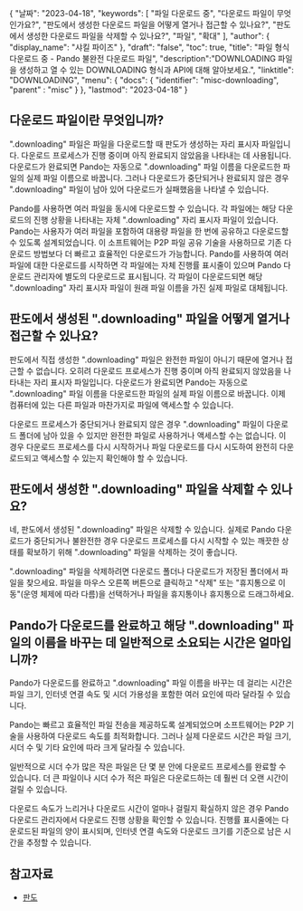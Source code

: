 {
"날짜": "2023-04-18",
  "keywords": [
"파일 다운로드 중",
"다운로드 파일이 무엇인가요?",
"판도에서 생성한 다운로드 파일을 어떻게 열거나 접근할 수 있나요?",
"판도에서 생성한 다운로드 파일을 삭제할 수 있나요?",
"파일",
"확대"
],
  "author": {
"display_name": "샤킬 파이즈"
},
"draft": "false",
"toc": true,
"title": "파일 형식 다운로드 중 - Pando 불완전 다운로드 파일",
  "description":"DOWNLOADING 파일을 생성하고 열 수 있는 DOWNLOADING 형식과 API에 대해 알아보세요.",
"linktitle": "DOWNLOADING",
  "menu": {
    "docs": {
      "identifier": "misc-downloading",
"parent" : "misc"
}
},
"lastmod": "2023-04-18"
}

## 다운로드 파일이란 무엇입니까?

".downloading" 파일은 파일을 다운로드할 때 판도가 생성하는 자리 표시자 파일입니다. 다운로드 프로세스가 진행 중이며 아직 완료되지 않았음을 나타내는 데 사용됩니다. 다운로드가 완료되면 Pando는 자동으로 ".downloading" 파일 이름을 다운로드한 파일의 실제 파일 이름으로 바꿉니다. 그러나 다운로드가 중단되거나 완료되지 않은 경우 ".downloading" 파일이 남아 있어 다운로드가 실패했음을 나타낼 수 있습니다.

Pando를 사용하면 여러 파일을 동시에 다운로드할 수 있습니다. 각 파일에는 해당 다운로드의 진행 상황을 나타내는 자체 ".downloading" 자리 표시자 파일이 있습니다. Pando는 사용자가 여러 파일을 포함하여 대용량 파일을 한 번에 공유하고 다운로드할 수 있도록 설계되었습니다. 이 소프트웨어는 P2P 파일 공유 기술을 사용하므로 기존 다운로드 방법보다 더 빠르고 효율적인 다운로드가 가능합니다. Pando를 사용하여 여러 파일에 대한 다운로드를 시작하면 각 파일에는 자체 진행률 표시줄이 있으며 Pando 다운로드 관리자에 별도의 다운로드로 표시됩니다. 각 파일이 다운로드되면 해당 ".downloading" 자리 표시자 파일이 원래 파일 이름을 가진 실제 파일로 대체됩니다.

## 판도에서 생성된 ".downloading" 파일을 어떻게 열거나 접근할 수 있나요?

판도에서 직접 생성한 ".downloading" 파일은 완전한 파일이 아니기 때문에 열거나 접근할 수 없습니다. 오히려 다운로드 프로세스가 진행 중이며 아직 완료되지 않았음을 나타내는 자리 표시자 파일입니다. 다운로드가 완료되면 Pando는 자동으로 ".downloading" 파일 이름을 다운로드한 파일의 실제 파일 이름으로 바꿉니다. 이제 컴퓨터에 있는 다른 파일과 마찬가지로 파일에 액세스할 수 있습니다.

다운로드 프로세스가 중단되거나 완료되지 않은 경우 ".downloading" 파일이 다운로드 폴더에 남아 있을 수 있지만 완전한 파일로 사용하거나 액세스할 수는 없습니다. 이 경우 다운로드 프로세스를 다시 시작하거나 파일 다운로드를 다시 시도하여 완전히 다운로드되고 액세스할 수 있는지 확인해야 할 수 있습니다.

## 판도에서 생성한 ".downloading" 파일을 삭제할 수 있나요?

네, 판도에서 생성된 ".downloading" 파일은 삭제할 수 있습니다. 실제로 Pando 다운로드가 중단되거나 불완전한 경우 다운로드 프로세스를 다시 시작할 수 있는 깨끗한 상태를 확보하기 위해 ".downloading" 파일을 삭제하는 것이 좋습니다.

".downloading" 파일을 삭제하려면 다운로드 폴더나 다운로드가 저장된 폴더에서 파일을 찾으세요. 파일을 마우스 오른쪽 버튼으로 클릭하고 "삭제" 또는 "휴지통으로 이동"(운영 체제에 따라 다름)을 선택하거나 파일을 휴지통이나 휴지통으로 드래그하세요.

## Pando가 다운로드를 완료하고 해당 ".downloading" 파일의 이름을 바꾸는 데 일반적으로 소요되는 시간은 얼마입니까?

Pando가 다운로드를 완료하고 ".downloading" 파일 이름을 바꾸는 데 걸리는 시간은 파일 크기, 인터넷 연결 속도 및 시더 가용성을 포함한 여러 요인에 따라 달라질 수 있습니다.

Pando는 빠르고 효율적인 파일 전송을 제공하도록 설계되었으며 소프트웨어는 P2P 기술을 사용하여 다운로드 속도를 최적화합니다. 그러나 실제 다운로드 시간은 파일 크기, 시더 수 및 기타 요인에 따라 크게 달라질 수 있습니다.

일반적으로 시더 수가 많은 작은 파일은 단 몇 분 안에 다운로드 프로세스를 완료할 수 있습니다. 더 큰 파일이나 시더 수가 적은 파일은 다운로드하는 데 훨씬 더 오랜 시간이 걸릴 수 있습니다.

다운로드 속도가 느리거나 다운로드 시간이 얼마나 걸릴지 확실하지 않은 경우 Pando 다운로드 관리자에서 다운로드 진행 상황을 확인할 수 있습니다. 진행률 표시줄에는 다운로드된 파일의 양이 표시되며, 인터넷 연결 속도와 다운로드 크기를 기준으로 남은 시간을 추정할 수 있습니다.

## 참고자료
* [판도](https://download.cnet.com/Pando/3000-2196_4-10546621.html)

